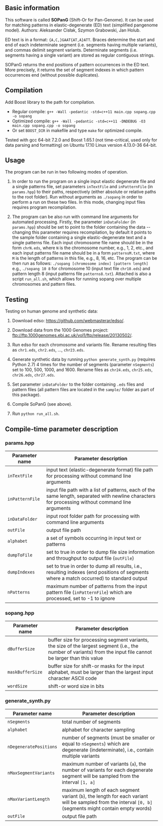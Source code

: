 ## Basic information

This software is called **SOPanG** (Shift-Or for Pan-Genome). It can be used for matching patterns in elastic-degenerate (ED) text (simplified pangenome model). Authors: Aleksander Cisłak, Szymon Grabowski, Jan Holub.

ED text is in a format: `{A,C,}GAAT{AT,A}ATT`. Braces determine the start and end of each indeterminate segment (i.e. segments having multiple variants), and commas delimit segment variants. Determinate segments (i.e. segments having a single variant) are stored as regular contiguous strings.

SOPanG returns the end positions of pattern occurrences in the ED text. More precisely, it returns the set of segment indexes in which pattern occurrences end (without possible duplicates).

## Compilation

Add Boost library to the path for compilation.

* Regular compile: `g++ -Wall -pedantic -std=c++11 main.cpp sopang.cpp -o sopang`
* Optimized compile: `g++ -Wall -pedantic -std=c++11 -DNDEBUG -O3 main.cpp sopang.cpp -o sopang`
* Or set `BOOST_DIR` in makefile and type `make` for optimized compile.

Tested with gcc 64-bit 7.2.0 and Boost 1.65.1 (not time-critical, used only for
data parsing and formatting) on Ubuntu 17.10 Linux version 4.13.0-36 64-bit.

## Usage

The program can be run in two following modes of operation.

1. In order to run the program on a single input elastic degenerate file and a single patterns file, set parameters `inTextFile` and `inPatternFile` (in `params.hpp`) to their paths, respectively (either absolute or relative paths to the root folder). Run without arguments as `./sopang` in order to perform a run on these two files. In this mode, changing input files requires program recompilation.

1. The program can be also run with command line arguments for automated processing. Firstly, the parameter `inDataFolder` (in `params.hpp`) should be set to point to the folder containing the data -- changing this parameter requires recompilation, by default it points to the sample folder containing a single elastic-degenerate text and a single patterns file. Each input chromosome file name should be in the form `chrN.eds`, where `N` is the chromosome number, e.g., 1, 2, etc., and each input patterns file name should be in a form `patternsM.txt`, where `M` is the length of patterns in this file, e.g., 8, 16, etc. The program can be then run as follows:
`./sopang [chromosome index] [pattern length]`
e.g., `./sopang 10 8` for chromosome 10 (input text file `chr10.eds`) and pattern length 8 (input patterns file `patterns8.txt`). Attached is also a script `run_all.sh`, which allows for running sopang over multiple chromosomes and pattern files.

## Testing

Testing on human genome and synthetic data:

1. Download edso: https://github.com/webmasterar/edso/.

1. Download data from the 1000 Genomes project: ftp://ftp.1000genomes.ebi.ac.uk/vol1/ftp/release/20130502/.

1. Run edso for each chromosome and variants file. Rename resulting files as `chr1.eds`, `chr2.eds`, ..., `chr23.eds`.

1. Generate synthetic data by running `python generate_synth.py` (requires Python 2.7) 4 times for the number of segments (parameter `nSegments`) set to 100, 500, 1000, and 1600. Rename files as `chr24.eds`, `chr25.eds`, `chr26.eds`, `chr27.eds`.

1. Set parameter `inDataFolder` to the folder containing `.eds` files and pattern files (all pattern files are located in the `sample/` folder as part of this package).

1. Compile SoPanG (see above).

1. Run `python run_all.sh`.

## Compile-time parameter description

### params.hpp

Parameter name  | Parameter description
--------------- | ---------------------
`inTextFile`    | input text (elastic-degenerate format) file path for processing without command line arguments
`inPatternFile` | input file path with a list of patterns, each of the same length, separated with newline characters for processing without command line arguments
`inDataFolder`  | input root folder path for processing with command line arguments
`outFile`       | output file path
`alphabet`      | a set of symbols occurring in input text or patterns
`dumpToFile`    | set to true in order to dump file size information and throughput to output file (`outFile`)
`dumpIndexes`   | set to true in order to dump all results, i.e., resulting indexes (end positions of segments where a match occurred) to standard output
`nPatterns`     | maximum number of patterns from the input pattern file (`inPatternFile`) which are processed, set to -1 to ignore

### sopang.hpp

Parameter name   | Parameter description
---------------- | ---------------------
`dBufferSize`    | buffer size for processing segment variants, the size of the largest segment (i.e., the number of variants) from the input file cannot be larger than this value
`maskBufferSize` | buffer size for shift-or masks for the input alphabet, must be larger than the largest input character ASCII code
`wordSize`       | shift-or word size in bits

### generate_synth.py

Parameter name         | Parameter description
---------------------- | ---------------------
`nSegments`            | total number of segments
`alphabet`             | alphabet for character sampling
`nDegeneratePositions` | number of segments (must be smaller or equal to `nSegments`) which are degenerate (indeterminate), i.e., contain multiple variants
`nMaxSegmentVariants`  | maximum number of variants (`a`), the number of variants for each degenerate segment will be sampled from the interval `[1, a]`
`nMaxVariantLength`    | maximum length of each segment variant (`b`), the length for each variant will be sampled from the interval `[0, b]` (segments might contain empty words)
`outFile`              | output file path
